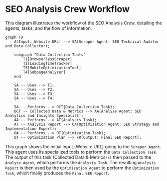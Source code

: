 # SEO Analysis Crew Workflow

This diagram illustrates the workflow of the SEO Analysis Crew, detailing the agents, tasks, and the flow of information.

```mermaid
graph TD
    A[Input: Website URL] --> SA(Scraper Agent: SEO Technical Auditor and Data Collector);

    subgraph "Data Collection Tools"
        T1[BrowserlessScraper]
        T2[LoadingTimeTracker]
        T3[MobileOptimizationTool]
        T4[SubpageAnalyzer]
    end

    SA -- Uses --> T1;
    SA -- Uses --> T2;
    SA -- Uses --> T3;
    SA -- Uses --> T4;

    SA -- Performs --> DCT{Data Collection Task};
    DCT -- Collected Data & Metrics --> AA(Analyse Agent: SEO Analytics and Insights Specialist);
    AA -- Performs --> AT{Analysis Task};
    AT -- Analysis Report --> OA(Optimization Agent: SEO Strategy and Implementation Expert);
    OA -- Performs --> OT{Optimization Task};
    OT -- Optimization Plan --> FR[Output: Final SEO Report];
```

This graph shows the initial input (Website URL) going to the `Scraper Agent`. This agent uses its specialized tools to perform the `Data Collection Task`. The output of this task (Collected Data & Metrics) is then passed to the `Analyse Agent`, which performs the `Analysis Task`. The resulting `Analysis Report` is then used by the `Optimization Agent` to perform the `Optimization Task`, which finally produces the `Final SEO Report`.
